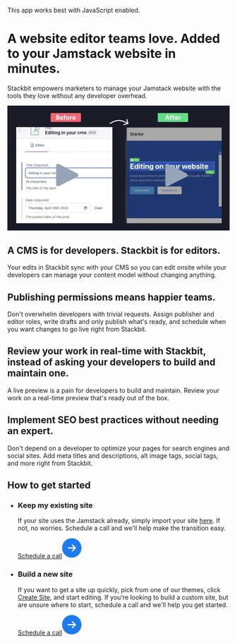 This app works best with JavaScript enabled.







A website editor teams love. Added to your Jamstack website in minutes.
=======================================================================

Stackbit empowers marketers to manage your Jamstack website with the tools they love without any developer overhead.

<img src="/images/Business-Hero.jpg" class="product-hero-media" />

A CMS is for developers. Stackbit is for editors.
-------------------------------------------------

Your edits in Stackbit sync with your CMS so you can edit onsite while your developers can manage your content model without changing anything.

Publishing permissions means happier teams.
-------------------------------------------

Don't overwhelm developers with trivial requests. Assign publisher and editor roles, write drafts and only publish what's ready, and schedule when you want changes to go live right from Stackbit.

Review your work in real-time with Stackbit, instead of asking your developers to build and maintain one.
---------------------------------------------------------------------------------------------------------

A live preview is a pain for developers to build and maintain. Review your work on a real-time preview that's ready out of the box.

Implement SEO best practices without needing an expert.
-------------------------------------------------------

Don't depend on a developer to optimize your pages for search engines and social sites. Add meta titles and descriptions, alt image tags, social tags, and more right from Stackbit.

How to get started
------------------

-   ### Keep my existing site

    If your site uses the Jamstack already, simply import your site [here](https://app.stackbit.com/import). If not, no worries. Schedule a call and we'll help make the transition easy.

    <a href="https://calendly.com/ryland-stackbit/30min/" class="button-component button-component-theme-accent button-component-with-arrow button-component-hollow"><span>Schedule a call</span><img src="/images/icons/cta-arrow.svg" class="button-component-cta-arrow cta-arrow" /></a>

-   ### Build a new site

    If you want to get a site up quickly, pick from one of our themes, click [Create Site](https://app.stackbit.com/create), and start editing. If you're looking to build a custom site, but are unsure where to start, schedule a call and we'll help you get started.

    <a href="https://calendly.com/ryland-stackbit/30min/" class="button-component button-component-theme-accent button-component-with-arrow button-component-hollow"><span>Schedule a call</span><img src="/images/icons/cta-arrow.svg" class="button-component-cta-arrow cta-arrow" /></a>













<!-- -->



<!-- -->








